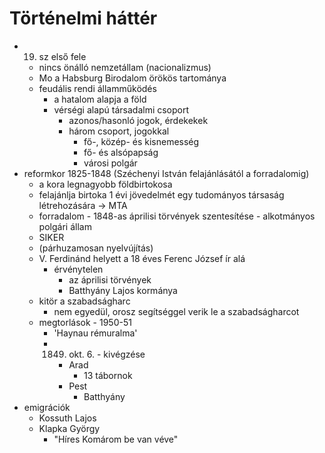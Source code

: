 # Történelmi háttér
- 19. sz első fele
	- nincs önálló nemzetállam (nacionalizmus)
	- Mo a Habsburg Birodalom örökös tartománya
	- feudális rendi államműködés
		- a hatalom alapja a föld
		- vérségi alapú társadalmi csoport
			- azonos/hasonló jogok, érdekekek
			- három csoport, jogokkal
				- fő-, közép- és kisnemesség
				- fő- és alsópapság
				- városi polgár
- reformkor 1825-1848 (Széchenyi István felajánlásától a forradalomig)
	- a kora legnagyobb földbirtokosa
	- felajánlja birtoka 1 évi jövedelmét egy tudományos társaság létrehozására -> MTA
	- forradalom - 1848-as áprilisi törvények szentesítése - alkotmányos polgári állam
	- SIKER
	- (párhuzamosan nyelvújítás)
	- V. Ferdinánd helyett a 18 éves Ferenc József ír alá
		- érvénytelen
			- az áprilisi törvények
			- Batthyány Lajos kormánya
	- kitör a szabadságharc
		- nem egyedül, orosz segítséggel verik le a szabadságharcot
	- megtorlások - 1950-51
		- 'Haynau rémuralma'
		- 1849. okt. 6. - kivégzése
			- Arad
				- 13 tábornok
			- Pest
				- Batthyány
- emigrációk
	- Kossuth Lajos
	- Klapka György
		- "Híres Komárom be van véve"
